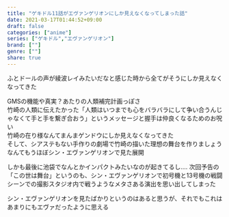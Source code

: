 ```yaml
---
title: "ゲキドル11話がエヴァンゲリオンにしか見えなくなってしまった話"
date: 2021-03-17T01:44:52+09:00
draft: false
categories: ["anime"]
series: ["ゲキドル","エヴァンゲリオン"]
brand: [""]
genre: [""]
share: true
---
```

ふとドールの声が綾波レイみたいだなと感じた時から全てがそうにしか見えなくなってきた  

GMSの機能や真実？あたりの人類補完計画っぽさ  
竹崎の人類に伝えたかった「人類はいつまでも心をバラバラにして争い合うんじゃなくて手と手を繋ぎ合おう」というメッセージと握手は仲良くなるためのお呪い  
竹崎の在り様なんてまんまゲンドウにしか見えなくなってきた  
そして、シアステもない手作りの劇場で竹崎の描いた理想の舞台を作りましょうなんてもうほぼシン・エヴァンゲリオンで見た展開

しかも最後に池袋でなんとかインパクトみたいなのが起きてるし....
次回予告の「この世は舞台」というのも、シン・エヴァンゲリオンで初号機と13号機の戦闘シーンでの撮影スタジオ内で戦うようなメタさある演出を思い出してしまった  

シン・エヴァンゲリオンを見たばかりというのはあると思うが、それでもこれはあまりにもエヴァだったように思える